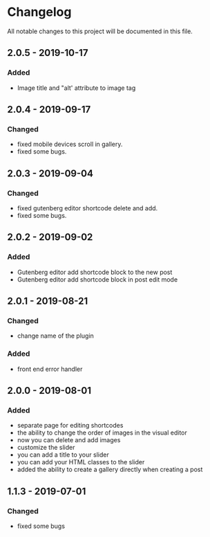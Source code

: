 # Changelog

All notable changes to this project will be documented in this file.
## 2.0.5 - 2019-10-17

### Added

*   Image title and "alt' attribute to image tag

## 2.0.4 - 2019-09-17

### Changed

*  fixed mobile devices scroll in gallery.
*  fixed some bugs. 

## 2.0.3 - 2019-09-04

### Changed

*  fixed gutenberg editor shortcode delete and add.
*  fixed some bugs. 

## 2.0.2 - 2019-09-02

### Added

*   Gutenberg editor add shortcode block to the new post
*   Gutenberg editor add shortcode block in post edit mode


## 2.0.1 - 2019-08-21

### Changed

*   change name of the plugin

### Added

*   front end error handler

## 2.0.0 - 2019-08-01

### Added

*  separate page for editing shortcodes
*  the ability to change the order of images in the visual editor
*  now you can delete and add images
*  customize the slider
*  you can add a title to your slider
*  you can add your HTML classes to the slider
*  added the ability to create a gallery directly when creating a post

## 1.1.3 - 2019-07-01

### Changed

*  fixed some bugs

